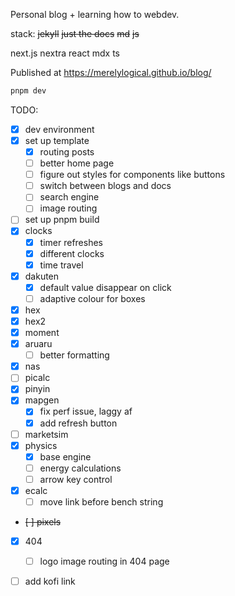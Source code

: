 Personal blog + learning how to webdev.

stack:
~~jekyll~~
~~just the docs~~
~~md~~
~~js~~

next.js
nextra
react
mdx
ts

Published at https://merelylogical.github.io/blog/

```bash
pnpm dev
```

TODO:

- [x] dev environment
- [x] set up template
  - [x] routing posts
  - [ ] better home page
  - [ ] figure out styles for components like buttons
  - [ ] switch between blogs and docs
  - [ ] search engine
  - [ ] image routing
- [ ] set up pnpm build
- [x] clocks
  - [x] timer refreshes
  - [x] different clocks
  - [x] time travel
- [x] dakuten
  - [x] default value disappear on click
  - [ ] adaptive colour for boxes
- [x] hex
- [x] hex2
- [x] moment
- [x] aruaru
  - [ ] better formatting
- [x] nas
- [ ] picalc
- [x] pinyin
- [x] mapgen
  - [x] fix perf issue, laggy af
  - [x] add refresh button
- [ ] marketsim
- [x] physics
  - [x] base engine
  - [ ] energy calculations
  - [ ] arrow key control
- [x] ecalc
  - [ ] move link before bench string
- ~~[ ] pixels~~
- [x] 404
  - [ ] logo image routing in 404 page
- [ ] add kofi link

